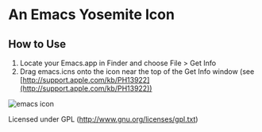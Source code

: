 An Emacs Yosemite Icon
======================

## How to Use
1. Locate your Emacs.app in Finder and choose File > Get Info
2. Drag emacs.icns onto the icon near the top of the Get Info window (see [http://support.apple.com/kb/PH13922](http://support.apple.com/kb/PH13922))

![emacs icon](https://raw.githubusercontent.com/cg433n/emacs-yosemite-icon/master/emacs.iconset/icon_512x512@2x.png)

Licensed under GPL (http://www.gnu.org/licenses/gpl.txt)
